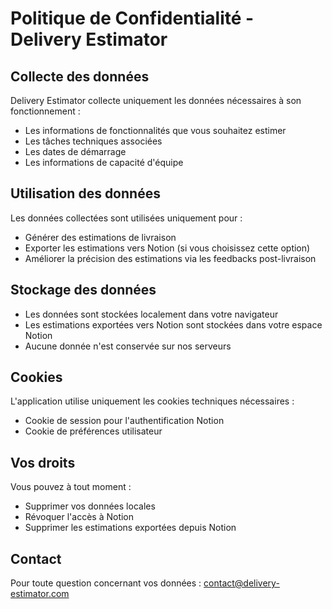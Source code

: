 # Politique de Confidentialité - Delivery Estimator

## Collecte des données
Delivery Estimator collecte uniquement les données nécessaires à son fonctionnement :
- Les informations de fonctionnalités que vous souhaitez estimer
- Les tâches techniques associées
- Les dates de démarrage
- Les informations de capacité d'équipe

## Utilisation des données
Les données collectées sont utilisées uniquement pour :
- Générer des estimations de livraison
- Exporter les estimations vers Notion (si vous choisissez cette option)
- Améliorer la précision des estimations via les feedbacks post-livraison

## Stockage des données
- Les données sont stockées localement dans votre navigateur
- Les estimations exportées vers Notion sont stockées dans votre espace Notion
- Aucune donnée n'est conservée sur nos serveurs

## Cookies
L'application utilise uniquement les cookies techniques nécessaires :
- Cookie de session pour l'authentification Notion
- Cookie de préférences utilisateur

## Vos droits
Vous pouvez à tout moment :
- Supprimer vos données locales
- Révoquer l'accès à Notion
- Supprimer les estimations exportées depuis Notion

## Contact
Pour toute question concernant vos données :
contact@delivery-estimator.com 